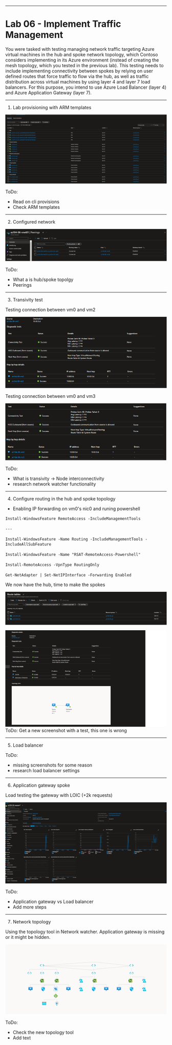 
---

# Lab 06 - Implement Traffic Management

You were tasked with testing managing network traffic targeting Azure virtual machines in the hub and spoke network topology, which Contoso considers implementing in its Azure environment (instead of creating the mesh topology, which you tested in the previous lab). This testing needs to include implementing connectivity between spokes by relying on user defined routes that force traffic to flow via the hub, as well as traffic distribution across virtual machines by using layer 4 and layer 7 load balancers. For this purpose, you intend to use Azure Load Balancer (layer 4) and Azure Application Gateway (layer 7).

---

1. Lab provisioning with ARM templates

![](img/az06-1.png)

ToDo:
- Read on cli provisions
- Check ARM templates

---

2. Configured network
  
![](img/az06-2.png)

ToDo: 
- What a is hub/spoke topolgy
- Peerings

---
3. Transivity test 

  Testing connection between vm0 and vm2

  ![test_1](img/az06-3.png)

  Testing connection between vm0 and vm3

  ![test_2](img/az06-4.png)



ToDo:
- What is transivity -> Node interconnectivity
-  research network watcher functionality

---
 4. Configure routing in the hub and spoke topology
 - Enabling IP forwarding on vm0's nic0 and runing powershell

```
Install-WindowsFeature RemoteAccess -IncludeManagementTools

---

Install-WindowsFeature -Name Routing -IncludeManagementTools -IncludeAllSubFeature

Install-WindowsFeature -Name "RSAT-RemoteAccess-Powershell"

Install-RemoteAccess -VpnType RoutingOnly

Get-NetAdapter | Set-NetIPInterface -Forwarding Enabled
```

We now have the hub, time to make the spokes

![config](img/az06-5.png)


![config](img/az06-6.png) ToDo: Get a new screenshot with a test, this one is wrong

---
5. Load balancer

ToDo:
- missing screenshots for some reason
- research load balancer settings 
---
6. Application gateway spoke

Load testing the gateway with LOIC (+2k requests)

![load_test](img/az06-7.png)

ToDo:
- Application gateway vs Load balancer
- Add more steps


---

7. Network topology

Using the topology tool in Network watcher. Application gateway is missing or it might be hidden.

![topology](img/topology.png)

ToDo:
- Check the new topology tool
- Add text